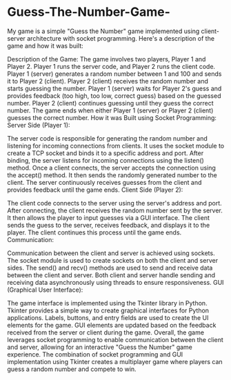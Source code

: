 # Guess-The-Number-Game-
My game is a simple "Guess the Number" game implemented using client-server architecture with socket programming. Here's a description of the game and how it was built:

Description of the Game:
The game involves two players, Player 1 and Player 2.
Player 1 runs the server code, and Player 2 runs the client code.
Player 1 (server) generates a random number between 1 and 100 and sends it to Player 2 (client).
Player 2 (client) receives the random number and starts guessing the number.
Player 1 (server) waits for Player 2's guess and provides feedback (too high, too low, correct guess) based on the guessed number.
Player 2 (client) continues guessing until they guess the correct number.
The game ends when either Player 1 (server) or Player 2 (client) guesses the correct number.
How it was Built using Socket Programming:
Server Side (Player 1):

The server code is responsible for generating the random number and listening for incoming connections from clients.
It uses the socket module to create a TCP socket and binds it to a specific address and port.
After binding, the server listens for incoming connections using the listen() method.
Once a client connects, the server accepts the connection using the accept() method.
It then sends the randomly generated number to the client.
The server continuously receives guesses from the client and provides feedback until the game ends.
Client Side (Player 2):

The client code connects to the server using the server's address and port.
After connecting, the client receives the random number sent by the server.
It then allows the player to input guesses via a GUI interface.
The client sends the guess to the server, receives feedback, and displays it to the player.
The client continues this process until the game ends.
Communication:

Communication between the client and server is achieved using sockets.
The socket module is used to create sockets on both the client and server sides.
The send() and recv() methods are used to send and receive data between the client and server.
Both client and server handle sending and receiving data asynchronously using threads to ensure responsiveness.
GUI (Graphical User Interface):

The game interface is implemented using the Tkinter library in Python.
Tkinter provides a simple way to create graphical interfaces for Python applications.
Labels, buttons, and entry fields are used to create the UI elements for the game.
GUI elements are updated based on the feedback received from the server or client during the game.
Overall, the game leverages socket programming to enable communication between the client and server, allowing for an interactive "Guess the Number" game experience. The combination of socket programming and GUI implementation using Tkinter creates a multiplayer game where players can guess a random number and compete to win.
